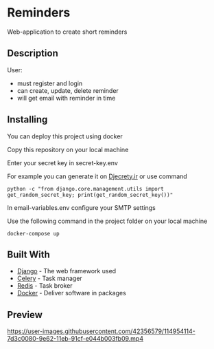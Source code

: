 # Reminders

 Web-application to create short reminders

## Description

User: 
* must register and login
* can create, update, delete reminder
* will get email with reminder in time

## Installing

You can deploy this project using docker

Copy this repository on your local machine

Enter your secret key in secret-key.env

For example you can generate it on [Djecrety.ir](https://djecrety.ir/) or use command
```
python -c "from django.core.management.utils import get_random_secret_key; print(get_random_secret_key())"
```

In email-variables.env configure your SMTP settings

Use the following command in the project folder on your local machine

```
docker-compose up
```

## Built With

* [Django](https://docs.djangoproject.com/en/3.2/) - The web framework used
* [Celery](https://docs.celeryproject.org/en/stable/) - Task manager
* [Redis](https://rometools.github.io/rome/) - Task broker
* [Docker](https://www.docker.com/) - Deliver software in packages

## Preview

https://user-images.githubusercontent.com/42356579/114954114-7d3c0080-9e62-11eb-91cf-e044b003fb09.mp4